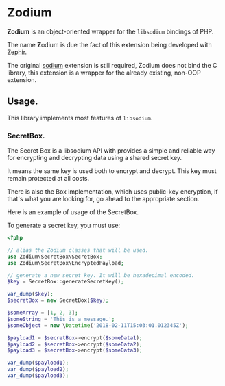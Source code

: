 # Zodium

**Zodium** is an object-oriented wrapper for the `libsodium` bindings of PHP.

The name **Z**odium is due the fact of this extension being developed with [Zephir](https://zephir-lang.com/).

The original [sodium](https://github.com/jedisct1/libsodium-php) extension is still required, Zodium does not
bind the C library, this extension is a wrapper for the already existing, non-OOP extension.

## Usage.

This library implements most features of `libsodium`.

### SecretBox.

The Secret Box is a libsodium API with provides a simple and reliable way for encrypting and decrypting data using
a shared secret key.

It means the same key is used both to encrypt and decrypt. This key must remain protected at all costs.

There is also the Box implementation, which uses public-key encryption, if that's what you are looking for, go ahead
to the appropriate section.

Here is an example of usage of the SecretBox.

To generate a secret key, you must use:

```php
<?php

// alias the Zodium classes that will be used.
use Zodium\SecretBox\SecretBox;
use Zodium\SecretBox\EncryptedPayload;

// generate a new secret key. It will be hexadecimal encoded.
$key = SecretBox::generateSecretKey();

var_dump($key);
$secretBox = new SecretBox($key);

$someArray = [1, 2, 3];
$someString = 'This is a message.';
$someObject = new \Datetime('2018-02-11T15:03:01.012345Z');

$payload1 = $secretBox->encrypt($someData1);
$payload2 = $secretBox->encrypt($someData2);
$payload3 = $secretBox->encrypt($someData3);

var_dump($payload1);
var_dump($payload2);
var_dump($payload3);
```
